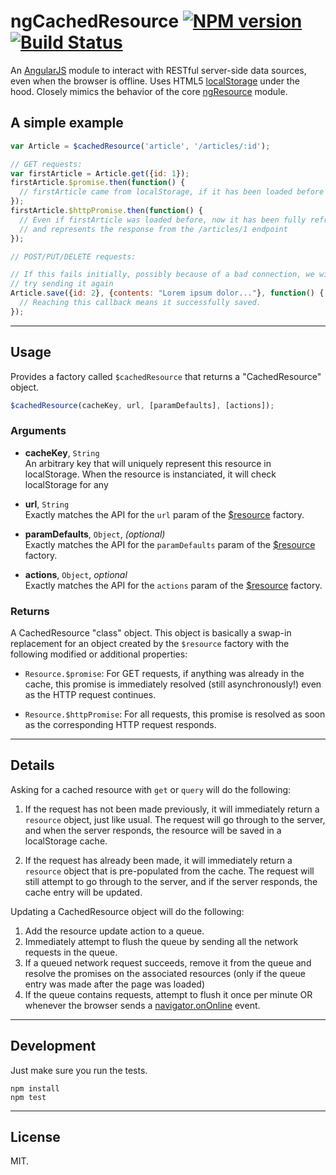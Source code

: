 ngCachedResource [![NPM version][npm-badge]][npm-link]  [![Build Status][travis-badge]][travis-link]
==============

An [AngularJS][angular] module to interact with RESTful server-side data sources, even
when the browser is offline. Uses HTML5 [localStorage][localStorage] under the hood.
Closely mimics the behavior of the core [ngResource][ngResource] module.

## A simple example

```javascript
var Article = $cachedResource('article', '/articles/:id');

// GET requests:
var firstArticle = Article.get({id: 1});
firstArticle.$promise.then(function() {
  // firstArticle came from localStorage, if it has been loaded before
});
firstArticle.$httpPromise.then(function() {
  // Even if firstArticle was loaded before, now it has been fully refreshed
  // and represents the response from the /articles/1 endpoint
});

// POST/PUT/DELETE requests:

// If this fails initially, possibly because of a bad connection, we will
// try sending it again
Article.save({id: 2}, {contents: "Lorem ipsum dolor..."}, function() {
  // Reaching this callback means it successfully saved.
});
```

-------

## Usage
Provides a factory called `$cachedResource` that returns a "CachedResource" object.

```js
$cachedResource(cacheKey, url, [paramDefaults], [actions]);
```

### Arguments

- **cacheKey**, `String`<br>
  An arbitrary key that will uniquely represent this resource in localStorage.
  When the resource is instanciated, it will check localStorage for any

- **url**, `String`<br>
  Exactly matches the API for the `url` param of the [$resource][ngResource]
  factory.

- **paramDefaults**, `Object`, _(optional)_<br>
  Exactly matches the API for the `paramDefaults` param of the [$resource][ngResource]
  factory.

- **actions**, `Object`, _optional_<br>
  Exactly matches the API for the `actions` param of the [$resource][ngResource]
  factory.

### Returns

A CachedResource "class" object. This object is basically a swap-in replacement for an
object created by the `$resource` factory with the following modified or additional
properties:

 - `Resource.$promise`: For GET requests, if anything was already in the cache, this
   promise is immediately resolved (still asynchronously!) even as the HTTP request
   continues.

 - `Resource.$httpPromise`: For all requests, this promise is resolved as soon as the
   corresponding HTTP request responds.

------

## Details

Asking for a cached resource with `get` or `query` will do the following:

1. If the request has not been made previously, it will immediately return a `resource` object,
   just like usual. The request will go through to the server, and when the server responds, the
   resource will be saved in a localStorage cache.

2. If the request has already been made, it will immediately return a `resource` object that
   is pre-populated from the cache. The request will still attempt to go through to the server,
   and if the server responds, the cache entry will be updated.

Updating a CachedResource object will do the following:

1. Add the resource update action to a queue.
2. Immediately attempt to flush the queue by sending all the network requests in the queue.
3. If a queued network request succeeds, remove it from the queue and resolve the promises
   on the associated resources (only if the queue entry was made after the page was loaded)
4. If the queue contains requests, attempt to flush it once per minute OR whenever the browser
   sends a [navigator.onOnline][onOnline] event.

------

## Development

Just make sure you run the tests.
```
npm install
npm test
```

------

## License

MIT.

[npm-badge]: https://badge.fury.io/js/ng-cached-resource.png
[npm-link]: http://badge.fury.io/js/ng-cached-resource

[travis-badge]: https://travis-ci.org/goodeggs/ng-cached-resource.png
[travis-link]: https://travis-ci.org/goodeggs/ng-cached-resource

[angular]: http://angularjs.org/
[ngResource]: http://docs.angularjs.org/api/ngResource/service/$resource
[localStorage]: http://www.w3.org/TR/webstorage/#the-localstorage-attribute
[onOnline]: https://developer.mozilla.org/en-US/docs/Web/API/NavigatorOnLine.onLine
